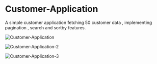 # Customer-Application
A simple customer application fetching 50 customer data , implementing pagination , search and sortby features.

![Customer-Application](https://github.com/user-attachments/assets/5f52d7d8-c599-4f5d-875f-7654f15eec30)

![Customer-Application-2](https://github.com/user-attachments/assets/c415a395-e00d-475d-a8e9-f6d9ac076492)


![Customer-Application-3](https://github.com/user-attachments/assets/0bbcb6f4-a55f-45aa-b072-c9327a41f457)

